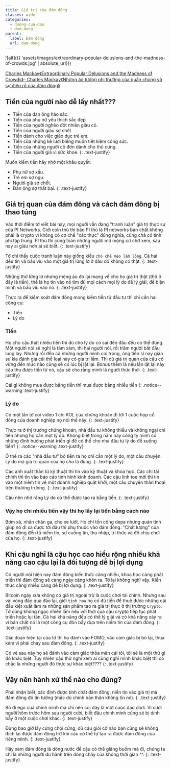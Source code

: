 ```yaml
---
title: Giá trị của đám đông
classes: wide
categories:
  - duong-cua-dao
  - dam-dong
parent:
  label: Đám đông
  url: dam-dong
---
```


![alt]({{ 'assets/images/extraordinary-popular-delusions-and-the-madness-of-crowds.jpg' | absolute_url}})
> <cite>
<a target="_blank" href="https://www.kobo.com/au/en/ebook/extraordinary-popular-delusions-and-the-madness-of-crowds-10">
Charles Mackay《Extraordinary Popular Delusions and the Madness of Crowds》- Charles Mackay《Những ảo tưởng phi thường của quần chúng và sự điên rồ của đám đông》
</a>
</cite>


## Tiền của người nào dễ lấy nhất???
- Tiền của đàn ông háo sắc.
- Tiền của phụ nữ yêu thích sắc đẹp
- Tiền của người nghèo đột nhiên giàu có.
- Tiền của người giàu sợ chết
- Tiền dành cho việc giáo dục trẻ em.
- Tiền của những kẻ lười biếng muốn tiết kiệm công sức.
- Tiền của những người cô đơn dành cho thú cưng.
- Tiền của người già vì sức khoẻ.
{: .text-justify}

Muốn kiếm tiền hãy nhớ một khẩu quyết:
- Phụ nữ sợ xấu.
- Trẻ em sợ ngu.
- Người già sợ chết.
- Đàn ông sợ thất bại.
{: .text-justify}

## Giá trị quan của đám đông và cách đám đông bị thao túng
Vào thời điểm tớ viết bài này, mọi người vẫn đang "tranh luận" giá trị thực sự của PI Networks. Giới coin thủ thì bảo PI thủ là PI networks bản chất không phải là crypto vì không có cơ chế "xác thực" đúng nghĩa, cũng chả có tính phi tập trung. PI thủ thì cũng toàn những người mơ mộng cứ chờ xem, sau này ai giàu hơn ai sẽ biết.
{: .text-justify}

Tớ chỉ thấy cuộc tranh luận này giống kiểu `chó chê mèo lắm lông`. Cả hai đều tin và bấu víu vào một giá trị lửng lơ ở đâu đó không có thật.
{: .text-justify}

Những thứ lửng lơ nhưng mộng ảo đó lại mang về cho họ giá trị thật (thô ở đây là tiền), thế là họ tin vào nó tìm đủ mọi cách mọi lý do để lý giải, để biện minh và bấu víu vào nó.
{: .text-justify}

Thực ra để kiểm soát đám đông mong kiếm tiền từ đầu tư thì chỉ cần hai công cụ:
- Tiền
- Lý do

### Tiền
Họ cho cậu thật nhiều tiền thì dù cho lý do có sai đến đâu đều có thể đúng.
Một người nói sẽ nghĩ là tầm xàm, thì hai người nói, rồi trăm người bắt đầu lung lay.
Nhưng rồi đến cả những người mình coi trọng, ông tiến sĩ này giáo sư kia đánh giá cái thể loại này có giá trị lắm.
Thì dù giá trị quan của cậu có vững đến mức nào cũng sẽ có lúc bị lật lại.
Bonus thêm là nếu lần lật lại này cậu thu được tiền từ nó, cậu sẽ cho rằng mình là người thức thời.
{: .text-justify}

Cái gì không mua được bằng tiền thì mua được bằng nhiều tiền
{: .notice--warning .text-justify}

### Lý do
Có một lần tớ coi video 1 chị KOL của chứng khoán đi tới 1 cuộc họp cổ đông của doanh nghiệp nọ nói thế này:
{: .text-justify}

Thực ra ở thị trường chứng khoán, nhà đầu tư không thiếu và không ngại chi tiền nhưng họ cần một lý do.
Không biết trong năm nay công ty mình có những định hướng phát triển gì để có thể cho nhà đầu tư lý do để xuống tiền?
{: .notice--warning .text-justify}

Ô thế ra các "nhà đầu tư" bỏ tiền ra họ chỉ cần một lý do, một câu chuyện. Lý do mà giá trị quan của họ cho là đúng.
{: .text-justify}

Các anh xuất thân từ kỹ thuật thì tin vào kỹ thuật và khoa học.
Các chị tài chính thì tin vào báo cáo tình hình kinh doanh.
Các cậu lính toe mới thì tin vào một niềm tin về một doanh nghiệp quật khởi, một câu chuyện thần thoại trên thương trường.
{: .text-justify}

Cậu nên nhớ rằng Lý do có thể được tạo ra bằng tiền. 
{: .text-justify}

### Vậy họ chi nhiều tiền vậy thì họ lấy lại tiền bằng cách nào
Bơm xả, nhấn chân ga, cho xe lướt. Họ chỉ tốn công depa nhưng quán tính giúp nó đi xa được tới đâu thì phụ thuộc vào đám đông. "Chất lượng" của đám đông đến từ niềm tin, sự cuồng tín, thu nhập, tri thức và độ chịu chơi của họ.
{: .text-justify}

## Khi cậu nghĩ là cậu học cao hiểu rộng nhiều khả năng cao cậu lại là đối tượng dễ bị lợi dụng
Có người nói hiện nay đám đông kiến thức càng nhiều, khoa học càng phát triển thì đám đông sẽ càng ngày càng khôn ra. Tớ lại không nghĩ vậy. Kiến thức càng nhiều càng dễ bị lợi dụng.
{: .text-justify}

Bitcoin ngày xưa không có giá trị ngoại trừ là cuộc chơi tài chính. Nhưng sau vài vòng đảo qua đảo lại, giới `tinh hoa` họ có đủ tiền để thuê được những cái đầu kiệt xuất làm ra những sản phẩm tạo ra giá trị thực ở thị trường `Crypto`.
Tớ cũng không ngạc nhiên lắm nếu với thời của cậu crypto tiếp tục phát triển hoặc lụi tàn. Cả hai khả năng đều có thể lý giải và có khả năng xảy ra vì bản chất nó là một công cụ đòn bẩy dựa trên niềm tin của đám đông.
{: .text-justify}

Giai đoạn hiện tại của tớ thì họ đánh vào FOMO, vào cảm giác bị bỏ lại, thua kém vì phải chạy sau đám đông.
{: .text-justify}

Có vẻ sau này họ sẽ đánh vào cảm giác thỏa mãn cái tôi, tôi sẽ là một thứ gì đó khác biệt.
Tuy nhiên cậu thử nghĩ xem ai cũng nghĩ mình khác biệt thì có chắc là những ngưới đó thực sự khác biệt????
{: .text-justify}

## Vậy nên hành xử thế nào cho đúng?
Phải nhận biết, xác định được tính chất đám đông, niền tin vào giá trị mà đám đông đó tin tưởng (mặc dù chính bản thân không tin nó).
{: .text-justify}

Bỏ đi ego của chính mình mà chỉ nên coi đây là một cuộc dạo chơi. Vì cười người hôm trước hôm sau người cười, biết đâu chính mình cũng sẽ bị dính bẫy ở một cuộc chơi khác.
{: .text-justify}

Đừng bao giờ lấy cứng chọi cứng, dù cậu giỏi cỡ nào bạn cũng sẽ không địch lại được đám đông trừ khi cậu có thể tự tạo ra được đám đông của riêng mình.
{: .text-justify}

Hãy xem đám đông là dòng nước để cậu có thể giăng buồm mà đi, chúng ta chỉ là những người du hành trên dòng chảy của không thời gian ^^.
{: .text-justify}